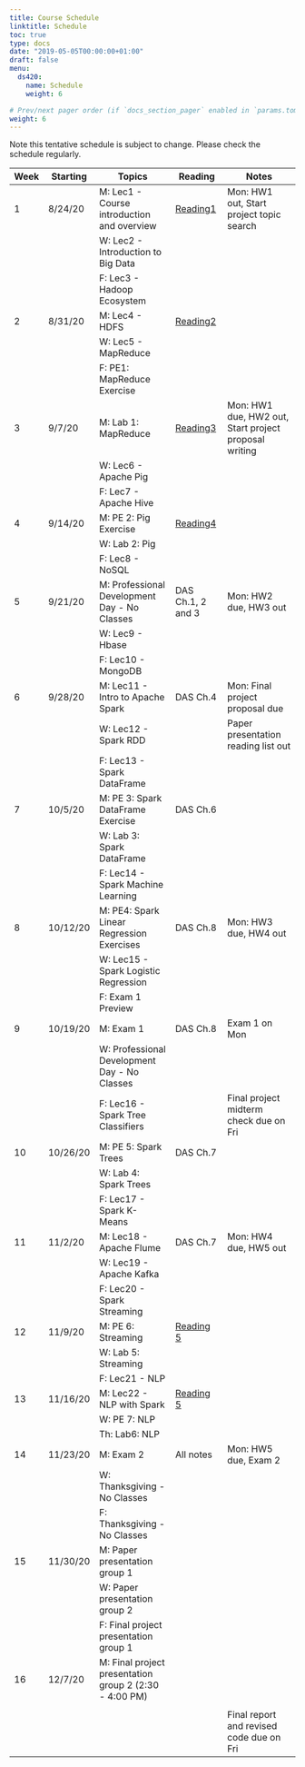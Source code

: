 ```yaml
---
title: Course Schedule
linktitle: Schedule
toc: true
type: docs
date: "2019-05-05T00:00:00+01:00"
draft: false
menu:
  ds420:
    name: Schedule
    weight: 6

# Prev/next pager order (if `docs_section_pager` enabled in `params.toml`)
weight: 6
---
```


Note this tentative schedule is subject to change. Please check the schedule regularly.

| Week | Starting | Topics                                                 | Reading                                                                      | Notes                                                 |
| ---- | -------- | ------------------------------------------------------ | ---------------------------------------------------------------------------- | ----------------------------------------------------- |
| 1    | 8/24/20  | M: Lec1 - Course introduction and overview             | [Reading1](https://peilong.github.io/files/ds420/Reading1-IntroToHadoop.pdf) | Mon: HW1 out, Start project topic search              |
|      |          | W: Lec2 - Introduction to Big Data                     |                                                                              |                                                       |
|      |          | F: Lec3 - Hadoop Ecosystem                             |                                                                              |                                                       |
| 2    | 8/31/20  | M: Lec4 - HDFS                                         | [Reading2](https://peilong.github.io/files/ds420/Reading2-MR.pdf)            |                                                       |
|      |          | W: Lec5 - MapReduce                                    |                                                                              |                                                       |
|      |          | F: PE1: MapReduce Exercise                             |                                                                              |                                                       |
| 3    | 9/7/20   | M: Lab 1: MapReduce                                    | [Reading3](https://peilong.github.io/files/ds420/Reading3-Hive.pdf)          | Mon: HW1 due, HW2 out, Start project proposal writing |
|      |          | W: Lec6 - Apache Pig                                   |                                                                              |                                                       |
|      |          | F: Lec7 - Apache Hive                                  |                                                                              |                                                       |
| 4    | 9/14/20  | M: PE 2: Pig Exercise                                  | [Reading4](https://peilong.github.io/files/ds420/Reading4-Pig.pdf)           |                                                       |
|      |          | W: Lab 2: Pig                                          |                                                                              |                                                       |
|      |          | F: Lec8 - NoSQL                                        |                                                                              |                                                       |
| 5    | 9/21/20  | M: Professional Development Day - No Classes           | DAS Ch.1, 2 and 3                                                            | Mon: HW2 due, HW3 out                                 |
|      |          | W: Lec9 - Hbase                                        |                                                                              |                                                       |
|      |          | F: Lec10 - MongoDB                                     |                                                                              |                                                       |
| 6    | 9/28/20  | M: Lec11 - Intro to Apache Spark                       | DAS Ch.4                                                                     | Mon: Final project proposal due                       |
|      |          | W: Lec12 - Spark RDD                                   |                                                                              | Paper presentation reading list out                   |
|      |          | F: Lec13 - Spark DataFrame                             |                                                                              |                                                       |
| 7    | 10/5/20  | M: PE 3: Spark DataFrame Exercise                      | DAS Ch.6                                                                     |                                                       |
|      |          | W: Lab 3: Spark DataFrame                              |                                                                              |                                                       |
|      |          | F: Lec14 - Spark Machine Learning                      |                                                                              |                                                       |
| 8    | 10/12/20 | M: PE4: Spark Linear Regression Exercises              | DAS Ch.8                                                                     | Mon: HW3 due, HW4 out                                 |
|      |          | W: Lec15 - Spark Logistic Regression                   |                                                                              |                                                       |
|      |          | F: Exam 1 Preview                                      |                                                                              |                                                       |
| 9    | 10/19/20 | M: Exam 1                                              | DAS Ch.8                                                                     | Exam 1 on Mon                                         |
|      |          | W: Professional Development Day - No Classes           |                                                                              |                                                       |
|      |          | F: Lec16 - Spark Tree Classifiers                      |                                                                              | Final project midterm check due on Fri                |
| 10   | 10/26/20 | M: PE 5: Spark Trees                                   | DAS Ch.7                                                                     |                                                       |
|      |          | W: Lab 4: Spark Trees                                  |                                                                              |                                                       |
|      |          | F: Lec17 - Spark K-Means                               |                                                                              |                                                       |
| 11   | 11/2/20  | M: Lec18 - Apache Flume                                | DAS Ch.7                                                                     | Mon: HW4 due, HW5 out                                 |
|      |          | W: Lec19 - Apache Kafka                                |                                                                              |                                                       |
|      |          | F: Lec20 - Spark Streaming                             |                                                                              |                                                       |
| 12   | 11/9/20  | M: PE 6: Streaming                                     | [Reading 5](https://peilong.github.io/files/ds420/Reading5-NLP.pdf)          |                                                       |
|      |          | W: Lab 5: Streaming                                    |                                                                              |                                                       |
|      |          | F: Lec21 - NLP                                         |                                                                              |                                                       |
| 13   | 11/16/20 | M: Lec22 - NLP with Spark                              | [Reading 5](https://peilong.github.io/files/ds420/Reading5-NLP.pdf)          |                                                       |
|      |          | W: PE 7: NLP                                           |                                                                              |                                                       |
|      |          | Th: Lab6: NLP                                          |                                                                              |                                                       |
| 14   | 11/23/20 | M: Exam 2                                              | All notes                                                                    | Mon: HW5 due, Exam 2                                  |
|      |          | W: Thanksgiving - No Classes                           |                                                                              |                                                       |
|      |          | F: Thanksgiving - No Classes                           |                                                                              |                                                       |
| 15   | 11/30/20 | M: Paper presentation group 1                          |                                                                              |                                                       |
|      |          | W: Paper presentation group 2                          |                                                                              |                                                       |
|      |          | F: Final project presentation group 1                  |                                                                              |                                                       |
| 16   | 12/7/20  | M: Final project presentation group 2 (2:30 - 4:00 PM) |                                                                              |                                                       |
|      |          |                                                        |                                                                              |                                                       |
|      |          |                                                        |                                                                              | Final report and revised code due on Fri              |
